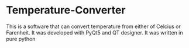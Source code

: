 # Temperature-Converter
This is a software that can convert temperature from either of Celcius or Farenheit. It was developed with PyQt5 and QT designer. It was written in pure python
